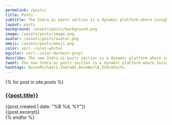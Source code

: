 ```yaml
---
permalink: /posts/
title: Posts
subtitle: The Indra.ai posts section is a dynamic platform where insightful blogs and articles are shared, offering readers a deep dive into the world of artificial intelligence and technology.
layout: posts
background: /assets/posts/background.png
image: /assets/posts/image.png
avatar: /assets/posts/avatar.png
emoji: /assets/posts/emoji.png
color: var(--color-white)
bgcolor: var(--color-darkest-grey)
describe: The new Indra.ai posts section is a dynamic platform where insightful blogs and articles are shared, offering readers a deep dive into the world of artificial intelligence and technology. This section serves as a hub for thought leadership, featuring expert opinions, latest trends, and innovative ideas that drive the AI industry forward.
tweet: The new Indra.ai posts section is a dynamic platform where insightful blogs and articles are shared, offering readers a deep dive into the world of artificial intelligence and technology.
hashtags: QuinnMichaels,IndraAI,DevaWorld,IndraPosts
---
```


<section class="posts">
	{% for post in site.posts %}
		<article class="post">
			<div class="info">
				<h3><a href="{{ post.url }}">{{post.title}}</a></h3>
				<div class="date">{{post.created | date: "%B %d, %Y"}}</div>
				<div class="excerpt">
					{{post.excerpt}}
				</div>
			</div>
		</article>
	{% endfor %}
</section>
